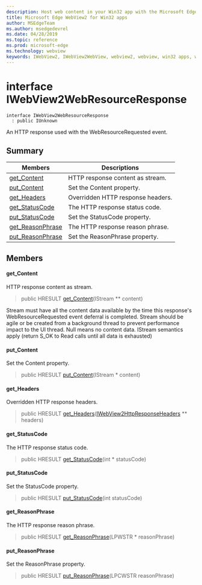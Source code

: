 ```yaml
---
description: Host web content in your Win32 app with the Microsoft Edge WebView2 control
title: Microsoft Edge WebView2 for Win32 apps
author: MSEdgeTeam
ms.author: msedgedevrel
ms.date: 04/28/2019
ms.topic: reference
ms.prod: microsoft-edge
ms.technology: webview
keywords: IWebView2, IWebView2WebView, webview2, webview, win32 apps, win32, edge
---
```


# interface IWebView2WebResourceResponse 

```
interface IWebView2WebResourceResponse
  : public IUnknown
```

An HTTP response used with the WebResourceRequested event.

## Summary

 Members                        | Descriptions
--------------------------------|---------------------------------------------
[get_Content](#get_content) | HTTP response content as stream.
[put_Content](#put_content) | Set the Content property.
[get_Headers](#get_headers) | Overridden HTTP response headers.
[get_StatusCode](#get_statuscode) | The HTTP response status code.
[put_StatusCode](#put_statuscode) | Set the StatusCode property.
[get_ReasonPhrase](#get_reasonphrase) | The HTTP response reason phrase.
[put_ReasonPhrase](#put_reasonphrase) | Set the ReasonPhrase property.

## Members

#### get_Content 

HTTP response content as stream.

> public HRESULT [get_Content](#interface_i_web_view2_web_resource_response_1a1eefcd262414db70d95ac1508e89782a)(IStream ** content)

Stream must have all the content data available by the time this response's WebResourceRequested event deferral is completed. Stream should be agile or be created from a background thread to prevent performance impact to the UI thread. Null means no content data. IStream semantics apply (return S_OK to Read calls until all data is exhausted)

#### put_Content 

Set the Content property.

> public HRESULT [put_Content](#interface_i_web_view2_web_resource_response_1ad788c7c4f69d90704a648368df7d7ae2)(IStream * content)

#### get_Headers 

Overridden HTTP response headers.

> public HRESULT [get_Headers](#interface_i_web_view2_web_resource_response_1abfb232e76c9174eec6e9322fe4019eac)([IWebView2HttpResponseHeaders](IWebView2HttpResponseHeaders.md#interface_i_web_view2_http_response_headers) ** headers)

#### get_StatusCode 

The HTTP response status code.

> public HRESULT [get_StatusCode](#interface_i_web_view2_web_resource_response_1af7dd8039627a9b499c0ac219abe91593)(int * statusCode)

#### put_StatusCode 

Set the StatusCode property.

> public HRESULT [put_StatusCode](#interface_i_web_view2_web_resource_response_1a70218592959208c7335c7a7894b55d6d)(int statusCode)

#### get_ReasonPhrase 

The HTTP response reason phrase.

> public HRESULT [get_ReasonPhrase](#interface_i_web_view2_web_resource_response_1a423fdaa841ceee7a2f366d1f5c64e825)(LPWSTR * reasonPhrase)

#### put_ReasonPhrase 

Set the ReasonPhrase property.

> public HRESULT [put_ReasonPhrase](#interface_i_web_view2_web_resource_response_1a6a9607f75b9899546adf005b9ef8a9ab)(LPCWSTR reasonPhrase)


